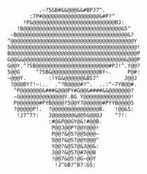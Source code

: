                                        .~?5GB#&&@@@&&#BPJ7^.                                        
                                    :7P#@@@@@@@@@@@@@@@@@@&#P?^                                     
                                  !P&@@@@@@@@@@@@@@@@@@@@@@@@@@BJ:                                  
                                !B@@@@@@@@@@@@@@@@@@@@@@@@@@@@@@@&5^                                
                              ~B@@@@@@@@@@@@@@@@@@@@@@@@@@@@@@@@@@@&?                               
                             ^@@@@@@@@@@@@@@@@@@@@@@@@@@@@@@@@@@@@@@@Y                              
                             5@@@@@@@@@@@@@@@@@@@@@@@@@@@@@@@@@@@@@@@@!                             
                             B@@@@@@@@@@@@@@@@@@@@@@@@@@@@@@@@@@@@@@@@P                             
                             G@@&&@@@@@@@@@@@@@@@@@@@@@@@@@@@@@@@@&@@@P                             
                             G@@Y.^?5B@@@@@@@@@@@@@@@@@@@@@@@#PJ!^.Y@@?                             
                             5@@G     ^75B&@@@@@@@@@@@@@@@BY~.     P@#:                             
                             ~@@@Y.       :!YG&@@@@@@&B57^        J@@J                              
                              ?@@@BY?!~:..  .^?B@@@@#?^.  ..:^~7YB@@#.                              
                               ^P@@@@@@@&###&@@@PY#G@@&####&&@@@@@@@?                               
                               ~G@@@@@@@@@@@@@@Y.BG Y@@@@@@@@@@@@@@@!                               
                               P@@@@@@@#PYB@@@@?5@@Y7@@@@@@#PYYB@@@@5                               
                               ?@@@@@P!.  ?@@@@@@@@@@@@@@@B.   !@@&5:                               
                                !J7^7?:   J@@@@@@@&@@5G@@@J    ^?!:                                 
                                          :#@&P@@GY@&!#@@B.                                         
                                           P@@J@@P?@@Y@@@!                                          
                                           P@@?&@5?@@5@@@~                                          
                                           5@@?&@57@@Y@@@^                                          
                                           Y@@?&@57@&J@@&:                                          
                                           J@@?&@57@#7@@B                                           
                                           !@@7&@5!@G~@@Y                                           
                                            !J^GB?^B7:G5:                                           
